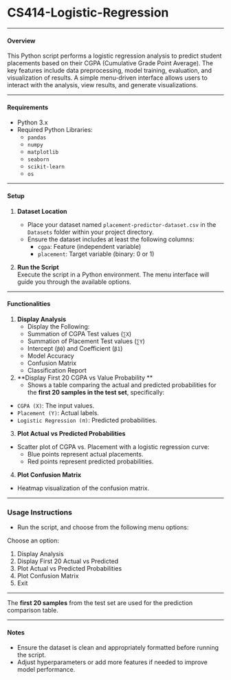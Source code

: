 # CS414-Logistic-Regression

---

#### Overview

This Python script performs a logistic regression analysis to predict student placements based on their CGPA (Cumulative Grade Point Average). The key features include data preprocessing, model training, evaluation, and visualization of results. A simple menu-driven interface allows users to interact with the analysis, view results, and generate visualizations.

---

#### Requirements

- Python 3.x  
- Required Python Libraries:  
  - `pandas`  
  - `numpy`  
  - `matplotlib`  
  - `seaborn`  
  - `scikit-learn`  
  - `os`  

---

#### Setup

1. **Dataset Location**  
   - Place your dataset named `placement-predictor-dataset.csv` in the `Datasets` folder within your project directory.  
   - Ensure the dataset includes at least the following columns:  
     - `cgpa`: Feature (independent variable)  
     - `placement`: Target variable (binary: 0 or 1)  

2. **Run the Script**  
Execute the script in a Python environment. The menu interface will guide you through the available options.

---

#### Functionalities

1. **Display Analysis**
   - Display the Following:
   - Summation  of  CGPA Test values (`∑X`)
   - Summation of Placement Test values (`∑Y`)
   - Intercept (`β0`) and Coefficient (`β1`)
   - Model Accuracy  
    - Confusion Matrix  
    - Classification Report 
2. **Display First 20 CGPA  vs Value Probability **
   -  Shows a table comparing the actual and predicted probabilities for the **first 20 samples in the test set**, specifically:  
  - `CGPA (X)`: The input values.  
  - `Placement (Y)`: Actual labels.  
  - `Logistic Regression (π)`: Predicted probabilities.  

3. **Plot Actual vs Predicted Probabilities**  
- Scatter plot of CGPA vs. Placement with a logistic regression curve:  
  - Blue points represent actual placements.  
  - Red points represent predicted probabilities.  

4. **Plot Confusion Matrix**  
- Heatmap visualization of the confusion matrix.

---

### Usage Instructions

- Run the script, and choose from the following menu options:  

Choose an option:

1. Display Analysis  
2. Display First 20 Actual vs Predicted  
3. Plot Actual vs Predicted Probabilities  
4. Plot Confusion Matrix  
5. Exit

----

The **first 20 samples** from the test set are used for the prediction comparison table.   


---

#### Notes

- Ensure the dataset is clean and appropriately formatted before running the script.  
- Adjust hyperparameters or add more features if needed to improve model performance. 

  
